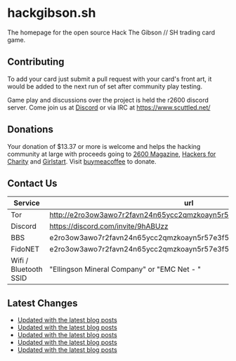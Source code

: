 # hackgibson.sh
The homepage for the open source Hack The Gibson // SH trading card game.


## Contributing

To add your card just submit a pull request with your card's front art, it would be added to the next run of set after community play testing.

Game play and discussions over the project is held the r2600 discord server. Come join us at [Discord](https://discord.com/invite/9hABUzz) or via IRC at https://www.scuttled.net/


## Donations

Your donation of $13.37 or more is welcome and helps the hacking community at large with proceeds going to [2600 Magazine](https://2600.com/), [Hackers for Charity](https://hackersforcharity.org) and [Girlstart](https://girlstart.org).  Visit [buymeacoffee](https://www.buymeacoffee.com/hackgibson.sh) to donate.


## Contact Us

Service | url
-|-
Tor | http://e2ro3ow3awo7r2favn24n65ycc2qmzkoayn5r57e3f56nvjwdcgg32ad.onion
Discord | https://discord.com/invite/9hABUzz
BBS | e2ro3ow3awo7r2favn24n65ycc2qmzkoayn5r57e3f56nvjwdcgg32ad.onion:23
FidoNET | e2ro3ow3awo7r2favn24n65ycc2qmzkoayn5r57e3f56nvjwdcgg32ad.onion:24554
Wifi / Bluetooth SSID | "Ellingson Mineral Company" or "EMC Net - <fidonet address>"

## Latest Changes
<!-- BLOG-POST-LIST:START -->
- [Updated with the latest blog posts](https://github.com/DFW2600/hackgibson.sh/commit/8a4e1b3754746df6dc752ae1402bc446a4f584d7)
- [Updated with the latest blog posts](https://github.com/DFW2600/hackgibson.sh/commit/b53a6cb6f83827111bf3b1ac83955fa1f6fdc9b3)
- [Updated with the latest blog posts](https://github.com/DFW2600/hackgibson.sh/commit/6a955b8ce557c11d71a0e659f43f9b49de8842b8)
- [Updated with the latest blog posts](https://github.com/DFW2600/hackgibson.sh/commit/6dc818e2e8ac4ddb63f2ed11e7e88246d835d54c)
- [Updated with the latest blog posts](https://github.com/DFW2600/hackgibson.sh/commit/0d7b4fdc561952205a00de30153f01e64cabba7e)
<!-- BLOG-POST-LIST:END -->
